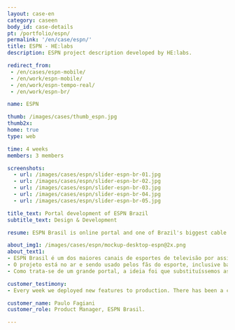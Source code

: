 ```yaml
---
layout: case-en
category: caseen
body_id: case-details
pt: /portfolio/espn/
permalink: '/en/case/espn/'
title: ESPN - HE:labs
description: ESPN project description developed by HE:labs.

redirect_from:
 - /en/cases/espn-mobile/
 - /en/work/espn-mobile/
 - /en/work/espn-tempo-real/
 - /en/work/espn-br/

name: ESPN

thumb: /images/cases/thumb_espn.jpg
thumb2x:
home: true
type: web

time: 4 weeks
members: 3 members

screenshots:
  - url: /images/cases/espn/slider-espn-br-01.jpg
  - url: /images/cases/espn/slider-espn-br-02.jpg
  - url: /images/cases/espn/slider-espn-br-03.jpg
  - url: /images/cases/espn/slider-espn-br-04.jpg
  - url: /images/cases/espn/slider-espn-br-05.jpg

title_text: Portal development of ESPN Brazil
subtitle_text: Design & Development

resume: ESPN Brasil is online portal and one of Brazil's biggest cable television sports channel

about_img1: /images/cases/espn/mockup-desktop-espn@2x.png
about_text1:
- ESPN Brasil é um dos maiores canais de esportes de televisão por assinatura do Brasil. Com versão responsiva, sanou diversos problemas com o público deste meio, que não conseguiam acessar o portal por um dispositivo mobile.
- O projeto está no ar e sendo usado pelos fãs do esporte, inclusive bateu recorde de audiência nos primeiros meses em que foi lançado.
- Como trata-se de um grande portal, a ideia foi que substituíssemos as páginas, uma por uma, para que os usuários não sentissem tanto a mudança. O portal, hoje, tem 100% de suporte para dispositivos mobile.

customer_testimony:
- Every week we deployed new features to production. There has been a couple of partners in the IT community helping ESPN maintain the fast-paced editorial rhythm and HE:labs is one of these companies.

customer_name: Paulo Fagiani
customer_role: Product Manager, ESPN Brasil.

---
```

